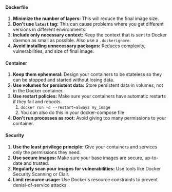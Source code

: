 #### Dockerfile 
1. **Minimize the number of layers:** This will reduce the final image size.
2. **Don't use `latest` tag:** This can cause problems where you get different versions in different environments.
3. **Include only necessary context:** Keep the context that is sent to Docker daemon as small as possible. Also use a `.dockerignore`.
4. **Avoid installing unnecessary packages:** Reduces complexity, vulnerabilities, and size of final image.

#### Container 
1. **Keep them ephemeral:** Design your containers to be stateless so they can be stopped and started without losing data.
2. **Use volumes for persistent data:** Store persistent data in volumes, not in the Docker container.
3. **Use restart policies:** Make sure your containers have automatic restarts if they fail and reboots.
	1. `docker run -d --restart=always my_image`
	2. You can also do this in your docker-compose file
4. **Don't run processes as root:** Avoid giving too many permissions to your container.

#### Security
1. **Use the least privilege principle:** Give your containers and services only the permissions they need.
2. **Use secure images:** Make sure your base images are secure, up-to-date and trusted.
3. **Regularly scan your images for vulnerabilities:** Use tools like Docker Security Scanning or Clair.
4. **Limit resource usage:** Use Docker's resource constraints to prevent denial-of-service attacks.